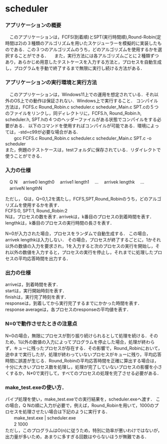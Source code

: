 # scheduler
### アプリケーションの概要
　このアプリケーションは，FCFS(到着順)とSPT(実行時間順),Round-Robin(定時間は2)の３種類のアルゴリズムを用いたスケジューラーを模擬的に実装したものである．この３つのアルゴリズムのうち，どのアルゴリズムを使用するかを選択することができる．
　また，実行方法には各アルゴリズムごとに２種類ずつあり，あらかじめ用意したテストケースを入力する方法と，プロセスを自動生成し，プログラムを手動で終了するまで無限に実行し続ける方法がある．

### アプリケーションの実行環境と実行方法
　このアプリケーションは，Windows11上での運用を想定されている．それ以外のOS上での動作は保証されない．Windows上で実行すること．
コンパイル方法は，FCFS.c Round_Robin.c scheduler.c scheduler_Main.c SPT.cの５つのファイルをリンクし，同ディレクトリに，FCFS.h, Round_Robin.h, scheduler.h, SPT.hの４つのヘッダーファイルがある状態でコンパイルをする必要がある．
以下のコマンドを使用すればコンパイルが可能である．環境によっては，-std=c99が必要な場合がある.    
　　gcc FCFS.c Round_Robin.c scheduler.c scheduler_Main.c SPT.c -o scheduler   
また，例題のテストケースは，testフォルダに保存されている．リダイレクトで使うことができる．

### 入力の仕様
　Q N
　arrive0 length0
　arrive1 length1
　...
　arrivek lengthk
　...
　arriveN lengthN

ただし，
Qは，Q=0,1,2を満たし，FCFS,SPT,Round_Robinのうち，どのアルゴリズムを使用するかを表す．  
  FCFS:0, SPT:1, Round_Robin:2  
Nは，プロセスの数を表す. 
arrivekは，k番目のプロセスの到着時間を表す．
lengthkは，k番目のプロセスの実行時間の長さを表す．

N=0が入力された場合，プロセスをランダムで自動生成する．
この場合，arrivek lengthkは入力しない．
その場合，プロセスが終了するごとに，1かそれ以外の数値の入力を要求され，1を入力すると次のプロセスの実行を開始し，それ以外の数値を入力すると，プロセスの実行を停止し，それまでに処理したプロセスの平均応答時間を出力する．
 
###  出力の仕様
arriveは，到着時間を表す．  
startは，実行開始時刻を表す．  
finishは，実行完了時刻を表す．  
responseは，到着してから実行完了するまでにかかった時間を表す．  
response averageは，各プロセスのresponseの平均値を表す．  
  
### N=0で動作させたときの注意点
N=0の場合，無限にプロセスが割り振り続けられるとして処理を続ける．そのため，1以外の数値の入力によってプログラムを停止した場合，処理が終わらず，キューに残ったプロセスが存在する．その影響で，Round_Robinにおいて，途中まで実行したが，処理が終わっていないプロセスがキューに残り，平均応答時間に誤差が生じる．Round_Robinの平均応答時間を正確に算出する場合は，十分に大きいプロセス数を処理し，処理が完了していないプロセスの影響を小さくするか，N≠0で実行して，すべてのプロセスの処理を完了させる必要がある．

### make_test.exeの使い方．
パイプ処理を使い，make_test.exeでの実行結果を，scheduler.exeへ渡す．
この場合，Q Nの順に入力が必要で，例えば，Round_Robinを用いて，1000のプロセスを処理させたい場合は下記のように実行する．   
　　make_test.exe | scheduler.exe   
　　2 1000   
ただし，このプログラムはO(n)に従うため，特別に効率が悪いわけではないが，出力量が多いため，あまりに多すぎる回数はやらないほうが無難である．
